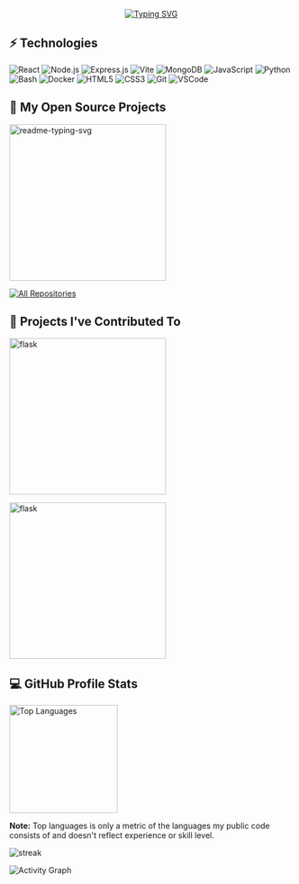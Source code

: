 <!-- <p align="center">
  <a href="https://github.com/Crackvignoule">
    Killian PAVY
</p> -->

<p align="center">
  <!-- Typing SVG by DenverCoder1 - https://github.com/DenverCoder1/readme-typing-svg -->
    <!-- Fueling+progress+through+sheer+will+%26+a+keyboard -->
    <a href="https://git.io/typing-svg"><img src="https://readme-typing-svg.herokuapp.com?font=Fira+Code&size=25&duration=2500&pause=1000&color=AC39FE&center=true&repeat=false&random=false&width=435&lines=Turning+ideas+into+reality" alt="Typing SVG" /></a>
</p>

<!-- Social icons section -->
<!-- <p align="center">
  <a href="https://www.linkedin.com/in/killian-pavy-611975239/"><img height="30" src="https://github.com/WaylonWalker/WaylonWalker/blob/main/icon/linkedin.png?raw=true"></a>
</p> -->

## ⚡ Technologies
<!-- <a href="https://github.com/search?q=user%3ADenverCoder1+language%3Ajavascript"><img alt="JavaScript" src="https://img.shields.io/badge/JavaScript-F7DF1E.svg?logo=javascript&logoColor=black"></a> -->

![React](https://ziadoua.github.io/m3-Markdown-Badges/badges/React/react2.svg)
![Node.js](https://ziadoua.github.io/m3-Markdown-Badges/badges/NodeJS/nodejs1.svg)
![Express.js](https://ziadoua.github.io/m3-Markdown-Badges/badges/Express/express1.svg)
![Vite](https://ziadoua.github.io/m3-Markdown-Badges/badges/ViteJS/vitejs1.svg)
![MongoDB](https://ziadoua.github.io/m3-Markdown-Badges/badges/MongoDB/mongodb1.svg)
![JavaScript](https://ziadoua.github.io/m3-Markdown-Badges/badges/Javascript/javascript3.svg)
![Python](https://ziadoua.github.io/m3-Markdown-Badges/badges/Python/python1.svg)
![Bash](https://ziadoua.github.io/m3-Markdown-Badges/badges/Shell/shell3.svg)
![Docker](https://ziadoua.github.io/m3-Markdown-Badges/badges/Docker/docker1.svg)
![HTML5](https://ziadoua.github.io/m3-Markdown-Badges/badges/HTML/html1.svg)
![CSS3](https://ziadoua.github.io/m3-Markdown-Badges/badges/CSS/css1.svg)
![Git](https://ziadoua.github.io/m3-Markdown-Badges/badges/Git/git1.svg)
![VSCode](https://ziadoua.github.io/m3-Markdown-Badges/badges/VisualStudioCode/visualstudiocode1.svg)

<!-- RECTANGLE BADGES OLD STYLE -->
<!-- ![React](https://shields.io/badge/react-black?logo=react&style=for-the-badge)
![Node.js](https://shields.io/badge/node.js-339933?logo=node.js&logoColor=white&style=for-the-badge)
![Express.js](https://shields.io/badge/express.js-000000?logo=express&logoColor=white&style=for-the-badge)
![Vite](https://shields.io/badge/vite-646CFF?logo=vite&logoColor=white&style=for-the-badge)
![MongoDB](https://shields.io/badge/mongodb-47A248?logo=mongodb&logoColor=white&style=for-the-badge)
![JavaScript](https://img.shields.io/badge/-JavaScript-F7DF1E?style=for-the-badge&logo=javascript&logoColor=black)
![Python](https://img.shields.io/badge/-Python-yellow?style=for-the-badge&logo=Python)
![Bash](https://img.shields.io/badge/-Bash-000000?style=for-the-badge&logo=gnu-bash&logoColor=white)
![Docker](https://img.shields.io/badge/-Docker-white?style=for-the-badge&logo=docker)
![HTML5](https://img.shields.io/badge/-HTML5-E34F26?style=for-the-badge&logo=html5&logoColor=white)
![CSS3](https://img.shields.io/badge/-CSS3-1572B6?style=for-the-badge&logo=css3)
![Git](https://img.shields.io/badge/-Git-black?style=for-the-badge&logo=git)
![GitHub](https://img.shields.io/badge/-GitHub-181717?style=for-the-badge&logo=github)
![GitLab](https://img.shields.io/badge/-GitLab-FCA121?style=for-the-badge&logo=gitlab)
![VSCode](https://img.shields.io/badge/Vscode-007ACC?style=for-the-badge&logo=visualstudiocode&logoColor=white) -->


<!-- Social badges section -->
<!-- Badges with custom icons - https://github.com/DenverCoder1/custom-icon-badges -->
<!-- View counter - https://github.com/DenverCoder1/Simple-View-Counter -->
<!-- <p align="center">
  <a href="https://github.com/Crackvignoule?tab=repositories&sort=stargazers">
    <img alt="total stars" title="Total stars on GitHub" src="https://custom-icon-badges.demolab.com/github/stars/Crackvignoule?color=55960c&style=for-the-badge&labelColor=488207&logo=star"/></a>
  <a href="https://github.com/Crackvignoule?tab=followers">
    <img alt="followers" title="Follow me on Github" src="https://custom-icon-badges.demolab.com/github/followers/Crackvignoule?color=236ad3&labelColor=1155ba&style=for-the-badge&logo=person-add&label=Follow&logoColor=white"/></a>
</p> -->

<!-- <details open>  -->
  ## 📘 My Open Source Projects

  <!-- Repo info cards - https://github.com/anuraghazra/github-readme-stats -->
  <!-- Small repo cards (fork) - https://github.com/DenverCoder1/github-readme-stats -->
  <p align="left">
    <a href="https://github.com/Crackvignoule/Ant_Colony"><img width="278" src="https://github-readme-stats.vercel.app/api/pin/?username=Crackvignoule&repo=Ant_Colony&theme=react&bg_color=1F222E&title_color=F85D7F&hide_border=true&icon_color=F8D866&show_icons=false" alt="readme-typing-svg"></a>
  </p>

<a href="https://github.com/Crackvignoule?tab=repositories&sort=stargazers"><img alt="All Repositories" title="All Repositories" src="https://custom-icon-badges.demolab.com/badge/-Click%20Here%20For%20All%20My%20Repos-1F222E?style=for-the-badge&logoColor=white&logo=repo"/></a>

</details>

  ## 📕 Projects I've Contributed To

  <!-- Small repo cards https://github.com/DenverCoder1/github-readme-stats (fork of anuraghazra/github-readme-stats) -->
  <p align="left">
    <a href="https://github.com/CEA-MetroCarac/pyvsnr"><img width="278" src="https://github-readme-stats.vercel.app/api/pin/?username=CEA-MetroCarac&repo=pyvsnr&theme=react&bg_color=1F222E&title_color=F85D7F&hide_border=true&icon_color=F8D866&show_icons=false&show_description=true" alt="flask"></a>
  </p>

  <p align="left">
    <a href="https://github.com/CEA-MetroCarac/ued_centering"><img width="278" src="https://github-readme-stats.vercel.app/api/pin/?username=CEA-MetroCarac&repo=ued_centering&theme=react&bg_color=1F222E&title_color=F85D7F&hide_border=true&icon_color=F8D866&show_icons=false&show_description=false" alt="flask"></a>
  </p>

  <!-- <p align="left">
    <a href="https://github.com/DenverCoderOne/My-Contributions/blob/main/README.md"><img alt="All Forks" title="All Forks" src="https://custom-icon-badges.demolab.com/badge/-Click%20Here%20For%20All%20My%20Forks-1F222E?style=for-the-badge&logoColor=white&logo=fork"/></a>
  </p> -->
</details>
  <!-- <h3>🔥 Streak Stats</h3> -->
  <!-- GitHub Readme Streak Stats - https://github.com/DenverCoder1/github-readme-streak-stats -->

  ## 💻 GitHub Profile Stats
  <!-- <a href="https://github.com/anuraghazra/github-readme-stats"><img alt="DenverCoder1's Github Stats" src="https://github-readme-stats.vercel.app/api/?username=Crackvignoule&show_icons=true&include_all_commits=true&count_private=true&theme=react&hide_border=true&bg_color=1F222E&title_color=F85D7F&icon_color=F8D866" height="192px"/></a> -->
  <!-- TODO METTRE LES STATS EN LARGEUR -->
  <img alt="Top Languages" src="https://github-readme-stats.vercel.app/api/top-langs/?username=Crackvignoule&langs_count=8&layout=compact&theme=react&hide_border=true&bg_color=1F222E&title_color=F85D7F&icon_color=F8D866&hide=Jupyter%20Notebook,Roff" height="192px"/>

  <b>Note:</b> Top languages is only a metric of the languages my public code consists of and doesn't reflect experience or skill level.

  <p>
    <img alt="streak" src="https://streak-stats.demolab.com/?user=Crackvignoule&theme=monokai-metallian&hide_border=true"/>
  </p>

  <img alt="Activity Graph" src="https://github-readme-activity-graph.vercel.app/graph/?username=Crackvignoule&bg_color=1F222E&color=F8D866&line=F85D7F&point=FFFFFF&hide_border=true" />

</details>
